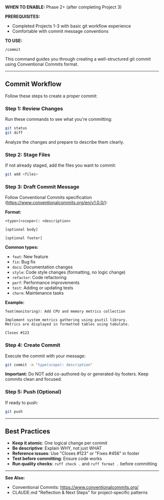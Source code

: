 **WHEN TO ENABLE:** Phase 2+ (after completing Project 3)

**PREREQUISITES:**

- Completed Projects 1-3 with basic git workflow experience
- Comfortable with commit message conventions

**TO USE:**

```bash
/commit
```

This command guides you through creating a well-structured git commit using Conventional Commits format.

---

## Commit Workflow

Follow these steps to create a proper commit:

### Step 1: Review Changes

Run these commands to see what you're committing:

```bash
git status
git diff
```

Analyze the changes and prepare to describe them clearly.

### Step 2: Stage Files

If not already staged, add the files you want to commit:

```bash
git add <files>
```

### Step 3: Draft Commit Message

Follow Conventional Commits specification (<https://www.conventionalcommits.org/en/v1.0.0/>):

**Format:**

```
<type>(<scope>): <description>

[optional body]

[optional footer]
```

**Common types:**

- `feat`: New feature
- `fix`: Bug fix
- `docs`: Documentation changes
- `style`: Code style changes (formatting, no logic change)
- `refactor`: Code refactoring
- `perf`: Performance improvements
- `test`: Adding or updating tests
- `chore`: Maintenance tasks

**Example:**

```
feat(monitoring): Add CPU and memory metrics collection

Implement system metrics gathering using psutil library.
Metrics are displayed in formatted tables using tabulate.

Closes #123
```

### Step 4: Create Commit

Execute the commit with your message:

```bash
git commit -m "type(scope): description"
```

**Important:** Do NOT add co-authored-by or generated-by footers. Keep commits clean and focused.

### Step 5: Push (Optional)

If ready to push:

```bash
git push
```

---

## Best Practices

- **Keep it atomic**: One logical change per commit
- **Be descriptive**: Explain WHY, not just WHAT
- **Reference issues**: Use "Closes #123" or "Fixes #456" in footer
- **Test before committing**: Ensure code works
- **Run quality checks**: `ruff check .` and `ruff format .` before committing

---

**See Also:**

- Conventional Commits: <https://www.conventionalcommits.org/>
- CLAUDE.md "Reflection & Next Steps" for project-specific patterns

